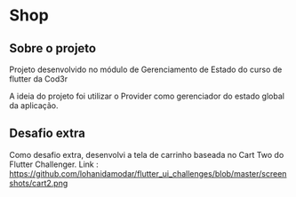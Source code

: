 # Shop
## Sobre o projeto
Projeto desenvolvido no módulo de Gerenciamento de Estado do curso de flutter da Cod3r

A ideia do projeto foi utilizar o Provider como gerenciador do estado global da aplicação.

## Desafio extra
Como desafio extra, desenvolvi a tela de carrinho baseada no Cart Two do Flutter Challenger.
Link : https://github.com/lohanidamodar/flutter_ui_challenges/blob/master/screenshots/cart2.png 